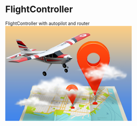 # FlightController
FlightController with autopilot and router
![Flight](https://github.com/DenEkteTruls/FlightController/blob/main/Flight.png)
